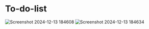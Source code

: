 # To-do-list
![Screenshot 2024-12-13 184608](https://github.com/user-attachments/assets/bc244299-42d8-4b44-b8c4-3e9de847e2a3)
![Screenshot 2024-12-13 184634](https://github.com/user-attachments/assets/4e890850-ee0b-4faf-aba6-0f4aebbbc777)
